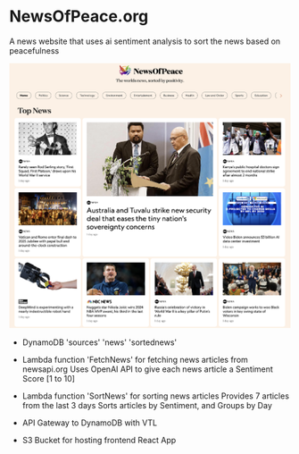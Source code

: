 # NewsOfPeace.org

A news website that uses ai sentiment analysis to sort the news based on peacefulness

![newsofpeace.org](/newsofpeace-screenshot.png?raw=true)

- DynamoDB
  'sources'
  'news'
  'sortednews'

- Lambda function 'FetchNews' for fetching news articles from newsapi.org
  Uses OpenAI API to give each news article a Sentiment Score [1 to 10]

- Lambda function 'SortNews' for sorting news articles
  Provides 7 articles from the last 3 days
  Sorts articles by Sentiment, and Groups by Day

- API Gateway to DynamoDB with VTL

- S3 Bucket for hosting frontend React App
